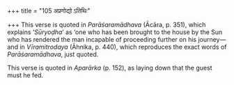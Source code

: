 +++
title = "105 अप्रणोद्यो ऽतिथिः"

+++
This verse is quoted in *Parāśaramādhava* (Ācāra, p. 351), which
explains ‘*Sūryoḍha*’ as ‘one who has been brought to the house by the
Sun who has rendered the man incapable of proceeding further on his
journey—and in *Vīramitrodaya* (Āhnika, p. 440), which reproduces the
exact words of *Parāśaramādhava*, just quoted.

This verse is quoted in *Aparārka* (p. 152), as laying down that the
guest must he fed.


